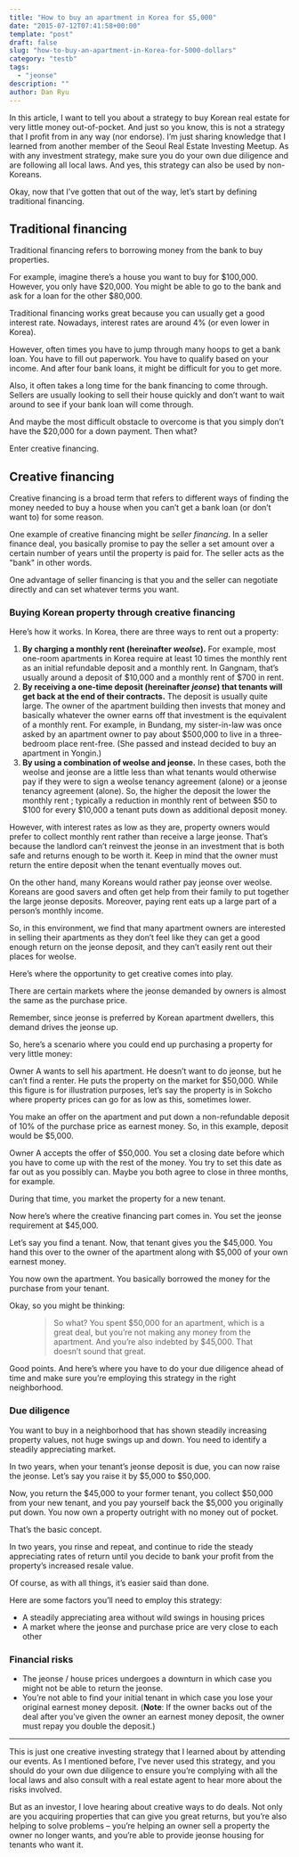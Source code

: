 ```yaml
---
title: "How to buy an apartment in Korea for $5,000"
date: "2015-07-12T07:41:58+00:00"
template: "post"
draft: false
slug: "how-to-buy-an-apartment-in-Korea-for-5000-dollars"
category: "testb"
tags:
  - "jeonse"
description: ""
author: Dan Ryu
---
```


In this article, I want to tell you about a strategy to buy Korean real estate for very little money out-of-pocket. And just so you know, this is not a strategy that I profit from in any way (nor endorse). I’m just sharing knowledge that I learned from another member of the Seoul Real Estate Investing Meetup. As with any investment strategy, make sure you do your own due diligence and are following all local laws. And yes, this strategy can also be used by non-Koreans.

Okay, now that I’ve gotten that out of the way, let’s start by defining traditional financing.

## Traditional financing

Traditional financing refers to borrowing money from the bank to buy properties.

For example, imagine there’s a house you want to buy for $100,000. However, you only have $20,000. You might be able to go to the bank and ask for a loan for the other $80,000.

Traditional financing works great because you can usually get a good interest rate. Nowadays, interest rates are around 4% (or even lower in Korea).

However, often times you have to jump through many hoops to get a bank loan. You have to fill out paperwork. You have to qualify based on your income. And after four bank loans, it might be difficult for you to get more.

Also, it often takes a long time for the bank financing to come through. Sellers are usually looking to sell their house quickly and don’t want to wait around to see if your bank loan will come through.

And maybe the most difficult obstacle to overcome is that you simply don’t have the $20,000 for a down payment. Then what?

Enter creative financing.

## Creative financing

Creative financing is a broad term that refers to different ways of finding the money needed to buy a house when you can’t get a bank loan (or don’t want to) for some reason.

One example of creative financing might be _seller financing_. In a seller finance deal, you basically promise to pay the seller a set amount over a certain number of years until the property is paid for. The seller acts as the "bank" in other words.

One advantage of seller financing is that you and the seller can negotiate directly and can set whatever terms you want.

### Buying Korean property through creative financing

Here’s how it works. In Korea, there are three ways to rent out a property:

  1. **By charging a monthly rent (hereinafter _weolse_).** For example, most one-room apartments in Korea require at least 10 times the monthly rent as an initial refundable deposit and a monthly rent. In Gangnam, that’s usually around a deposit of $10,000 and a monthly rent of $700 in rent.
  2. **By receiving a one-time deposit (hereinafter _jeonse_) that tenants will get back at the end of their contracts.** The deposit is usually quite large. The owner of the apartment building then invests that money and basically whatever the owner earns off that investment is the equivalent of a monthly rent. For example, in Bundang, my sister-in-law was once asked by an apartment owner to pay about $500,000 to live in a three-bedroom place rent-free. (She passed and instead decided to buy an apartment in Yongin.)
  3. **By using a combination of weolse and jeonse.** In these cases, both the weolse and jeonse are a little less than what tenants would otherwise pay if they were to sign a weolse tenancy agreement (alone) or a jeonse tenancy agreement (alone). So, the higher the deposit the lower the monthly rent ; typically a reduction in monthly rent of between $50 to $100 for every $10,000 a tenant puts down as additional deposit money.

However, with interest rates as low as they are, property owners would prefer to collect monthly rent rather than receive a large jeonse. That’s because the landlord can’t reinvest the jeonse in an investment that is both safe and returns enough to be worth it. Keep in mind that the owner must return the entire deposit when the tenant eventually moves out.

On the other hand, many Koreans would rather pay jeonse over weolse. Koreans are good savers and often get help from their family to put together the large jeonse deposits. Moreover, paying rent eats up a large part of a person’s monthly income.

So, in this environment, we find that many apartment owners are interested in selling their apartments as they don’t feel like they can get a good enough return on the jeonse deposit, and they can’t easily rent out their places for weolse.

Here’s where the opportunity to get creative comes into play.

There are certain markets where the jeonse demanded by owners is almost the same as the purchase price.

Remember, since jeonse is preferred by Korean apartment dwellers, this demand drives the jeonse up.

So, here’s a scenario where you could end up purchasing a property for very little money:

Owner A wants to sell his apartment. He doesn’t want to do jeonse, but he can’t find a renter. He puts the property on the market for $50,000. While this figure is for illustration purposes, let’s say the property is in Sokcho where property prices can go for as low as this, sometimes lower.

You make an offer on the apartment and put down a non-refundable deposit of 10% of the purchase price as earnest money. So, in this example, deposit would be $5,000.

Owner A accepts the offer of $50,000. You set a closing date before which you have to come up with the rest of the money. You try to set this date as far out as you possibly can. Maybe you both agree to close in three months, for example.

During that time, you market the property for a new tenant.

Now here’s where the creative financing part comes in. You set the jeonse requirement at $45,000.

Let’s say you find a tenant. Now, that tenant gives you the $45,000. You hand this over to the owner of the apartment along with $5,000 of your own earnest money.

You now own the apartment. You basically borrowed the money for the purchase from your tenant.

Okay, so you might be thinking:

<figure>
	<blockquote>
		<p>So what? You spent $50,000 for an apartment, which is a great deal, but you’re not making any money from the apartment. And you’re also indebted by $45,000. That doesn’t sound that great.</p>
	</blockquote>
</figure>

Good points. And here’s where you have to do your due diligence ahead of time and make sure you’re employing this strategy in the right neighborhood.

### Due diligence

You want to buy in a neighborhood that has shown steadily increasing property values, not huge swings up and down. You need to identify a steadily appreciating market.

In two years, when your tenant’s jeonse deposit is due, you can now raise the jeonse. Let’s say you raise it by $5,000 to $50,000.

Now, you return the $45,000 to your former tenant, you collect $50,000 from your new tenant, and you pay yourself back the $5,000 you originally put down. You now own a property outright with no money out of pocket.

That’s the basic concept.

In two years, you rinse and repeat, and continue to ride the steady appreciating rates of return until you decide to bank your profit from the property’s increased resale value.

Of course, as with all things, it’s easier said than done.

Here are some factors you’ll need to employ this strategy:

  * A steadily appreciating area without wild swings in housing prices
  * A market where the jeonse and purchase price are very close to each other

### Financial risks

  * The jeonse / house prices undergoes a downturn in which case you might not be able to return the jeonse.
  * You’re not able to find your initial tenant in which case you lose your original earnest money deposit. (**Note**: If the owner backs out of the deal after you’ve given the owner an earnest money deposit, the owner must repay you double the deposit.)

* * *

This is just one creative investing strategy that I learned about by attending our events. As I mentioned before, I’ve never used this strategy, and you should do your own due diligence to ensure you’re complying with all the local laws and also consult with a real estate agent to hear more about the risks involved.

But as an investor, I love hearing about creative ways to do deals. Not only are you acquiring properties that can give you great returns, but you’re also helping to solve problems – you’re helping an owner sell a property the owner no longer wants, and you’re able to provide jeonse housing for tenants who want it.

